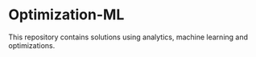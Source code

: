 # Optimization-ML
This repository contains solutions using analytics, machine learning and optimizations.
